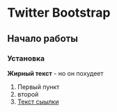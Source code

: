 # Twitter Bootstrap

## Начало работы

### Установка 

**Жирный текст** - но он похудеет

1. Первый пункт
1. второй
1. [Текст сыылки](https:/netology.ru)

```html
```